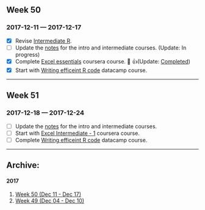 ## Week 50
### 2017-12-11 —  2017-12-17

- [x] Revise [Intermediate R](https://campus.datacamp.com/courses/intermediate-r). 
- [ ] Update the [notes](https://github.com/rajanand/notes/tree/master/R) for the intro and intermediate courses. (Update: In progress)
- [x] Complete [Excel essentials](https://www.coursera.org/learn/excel-essentials/home/welcome) coursera course. :book: :+1:(Update: [Completed](http://link.rajanand.org/coursera-excel-1))
- [x] Start with [Writing efficeint R code](https://campus.datacamp.com/courses/writing-efficient-r-code) datacamp course.

-----

## Week 51
### 2017-12-18 —  2017-12-24

- [ ] Update the [notes](https://github.com/rajanand/notes/tree/master/R) for the intro and intermediate courses.
- [ ] Start with [Excel Intermediate - 1](https://www.coursera.org/learn/excel-intermediate-1/home/welcome) coursera course. 
- [ ] Complete [Writing efficeint R code](https://campus.datacamp.com/courses/writing-efficient-r-code) datacamp course.

------ 

## Archive:
#### 2017
1. [Week 50 (Dec 11 - Dec 17)](http://rajanand.github.io/now/2017/50) 
2. [Week 49 (Dec 04 - Dec 10)](http://rajanand.github.io/now/2017/49)

